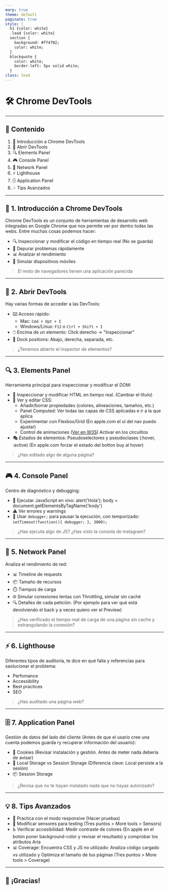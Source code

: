 ```yaml
---
marp: true
theme: default
paginate: true
style: |
  h1 {color: white}
  .lead {color: white}
  section {
    background: #ff4702;
    color: white;
  }
  blockquote {
    color: white;
    border-left: 5px solid white;
  }
class: lead
---
```


# 🛠️ Chrome DevTools

---

## 🎯 Contenido

1. 🌟 Introducción a Chrome DevTools
2. 🦾 Abrir DevTools 
3. 🔍 Elements Panel
4. 🎮 Console Panel
5. 🔄 Network Panel
6. ⚡ Lighthouse
7. 🗄️ Application Panel
8. 💡 Tips Avanzados

---

## 🌟 1. Introducción a Chrome DevTools

Chrome DevTools es un conjunto de herramientas de desarrollo web integradas en Google Chrome que nos permite ver por dentro todas las webs. Entre muchas cosas podemos hacer:

- 🔍 Inspeccionar y modificar el código en tiempo real (No se guarda)
- 🐞 Depurar problemas rápidamente
- 📊 Analizar el rendimiento
- 📱 Simular dispositivos móviles

> El resto de navegadores tienen una aplicación parecida

---

## 🦾 2. Abrir DevTools

Hay varias formas de acceder a las DevTools:

- ⌨️ Acceso rápido: 
  - Mac: `Cmd + Opt + I`
  - Windows/Linux: `F12` o `Ctrl + Shift + I`
- 🖱️ Encima de un elemento: Click derecho → "Inspeccionar"
- 📍 Dock positions: Abajo, derecha, separada, etc.

> ¿Tenemos abierto el inspector de elementos?

---

## 🔍 3. Elements Panel

Herramienta principal para inspeccionar y modificar el DOM:

- 🎨 Inspeccionar y modificar HTML en tiempo real. (Cambiar el título)
- 📐 Ver y editar CSS:
  - Añadir/borrar propiedades (colores, alineaciones, tamaños, etc.)
  - Panel Computed: Ver todas las capas de CSS aplicadas e ir a la que aplica
  - Experimentar con Flexbox/Grid (En apple.com el ul del nav puedo ajustar)
  - Control de animaciones ([Ver en W3S](https://www.w3schools.com/css/tryit.asp?filename=trycss3_animation3)) Activar en los circulitos
- 🎭 Estados de elementos: Pseudoselectores y pseudoclases (:hover, :active) (En apple.com forzar el estado del botton buy al hover)

> ¿Has editado algo de alguna página?

---

## 🎮 4. Console Panel

Centro de diagnóstico y debugging:

- 🔄 Ejecutar JavaScript en vivo: alert('Hola'); body = document.getElementsByTagName('body')
- ⚠️ Ver errores y warnings
- 🐞 Usar `debugger;` para pausar la ejecución, con temporizado: `setTimeout(function(){ debugger; }, 3000);`

> ¿Has ejecuta algo de JS? ¿Has visto la consola de instagram?

---

## 🔄 5. Network Panel

Analiza el rendimiento de red:

- 📊 Timeline de requests
- 📦 Tamaño de recursos
- ⏱️ Tiempos de carga
- 🌐 Simular conexiones lentas con Throttling, simular sin caché
- 🔍 Detalles de cada petición. (Por ejemplo para ver qué está devolviendo el back y a veces quiero ver el Preview)

> ¿Has verificado el tiempo real de carga de una página sin cache y estrangulando la conexión?

---

## ⚡ 6. Lighthouse

Diferentes tipos de auditoría, te dice en qué falla y referencias para saolucionar el problema:

- Perfomance
- Accessibility
- Best practices
- SEO

> ¿Has auditado una página web?

---

## 🗄️ 7. Application Panel

Gestión de datos del lado del cliente (Antes de que el usario cree una cuenta podemos guarda ry recuperar información del usuario):

- 🍪 Cookies (Revisar instalación y gestión. Antes de meter nada debería de avisar)
- 💾 Local Storage vs Session Storage (Diferencia clave: Local persiste a la sesión)
- 📦 Session Storage

> ¿Revisa que no te hayan instalado nada que no hayas autorizado?

---

## 💡 8. Tips Avanzados

- 📱 Practica con el modo responsive (Hacer pruebas)
- 📱 Modificar sensores para testing (Tres puntos > More tools > Sensors)
- ♿ Verificar accesibilidad: Medir contraste de colores (En apple en el botón poner background-color y revisar el resultado) y comprobar los atributos Aria
- 📊 Coverage: Encuentra CSS y JS no utilizado: Analiza código cargado vs utilizado y Optimiza el tamaño de tus páginas (Tres puntos > More tools > Coverage)

---

<!-- _class: lead -->
## 🎉 ¡Gracias!


